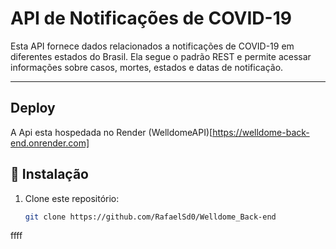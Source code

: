 # API de Notificações de COVID-19

Esta API fornece dados relacionados a notificações de COVID-19 em diferentes estados do Brasil. Ela segue o padrão REST e permite acessar informações sobre casos, mortes, estados e datas de notificação.

---


## Deploy

A Api esta hospedada no Render (WelldomeAPI)[https://welldome-back-end.onrender.com]


## 🚀 **Instalação**

1. Clone este repositório:
   ```bash
   git clone https://github.com/RafaelSd0/Welldome_Back-end
ffff
